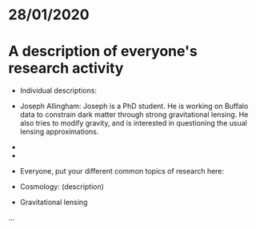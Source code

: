 # 28/01/2020
# A description of everyone's research activity

* Individual descriptions:

* Joseph Allingham: 
Joseph is a PhD student. He is working on Buffalo data to constrain dark matter through strong gravitational lensing. He also tries to modify gravity, and is interested in questioning the usual lensing approximations.

* 

* 



* Everyone, put your different common topics of research here:

* Cosmology: (description)

* Gravitational lensing

...
